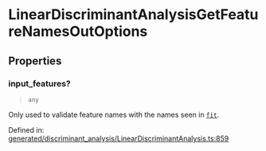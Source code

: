 # LinearDiscriminantAnalysisGetFeatureNamesOutOptions

## Properties

### input\_features?

> `any`

Only used to validate feature names with the names seen in [`fit`](#sklearn.discriminant_analysis.LinearDiscriminantAnalysis.fit "sklearn.discriminant_analysis.LinearDiscriminantAnalysis.fit").

Defined in:  [generated/discriminant\_analysis/LinearDiscriminantAnalysis.ts:859](https://github.com/transitive-bullshit/scikit-learn-ts/blob/122b3c0/packages/sklearn/src/generated/discriminant_analysis/LinearDiscriminantAnalysis.ts#L859)
